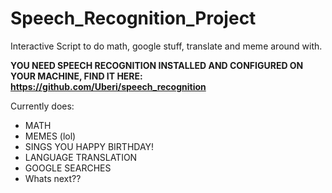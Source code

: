 # Speech_Recognition_Project
Interactive Script to do math, google stuff, translate and meme around with.


**YOU NEED SPEECH RECOGNITION INSTALLED AND CONFIGURED ON YOUR MACHINE, FIND IT HERE: https://github.com/Uberi/speech_recognition**

Currently does:
 - MATH
 - MEMES (lol)
 - SINGS YOU HAPPY BIRTHDAY!
 - LANGUAGE TRANSLATION
 - GOOGLE SEARCHES
 - Whats next??
